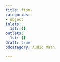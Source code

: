 ```yaml
---
title: ftom~
categories:
- object
inlets:
  1st: {}
outlets:
  1st: {}
draft: true
pdcategory: Audio Math

---
```

